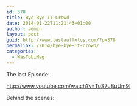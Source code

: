 ```yaml
---
id: 378
title: Bye Bye IT Crowd
date: 2014-01-22T11:21:43+01:00
author: admin
layout: post
guid: http://www.lustauffotos.com/?p=378
permalink: /2014/bye-bye-it-crowd/
categories:
  - WasTobiMag
---
```

The last Episode:

<http://www.youtube.com/watch?v=TuS7uBuUm9I>

Behind the scenes: